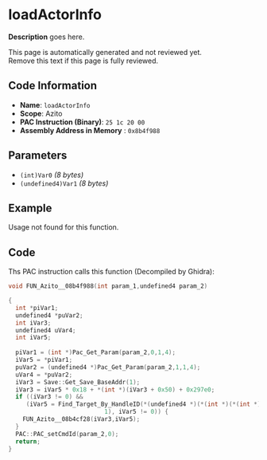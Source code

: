 # loadActorInfo

**Description** goes here.

This page is automatically generated and not reviewed yet.<br>Remove this text if this page is fully reviewed.

## Code Information

- **Name**: `loadActorInfo`
- **Scope**: Azito
- **PAC Instruction (Binary)**: `25 1c 20 00`
- **Assembly Address in Memory** : `0x8b4f988`

## Parameters

- `(int)Var0` *(8 bytes)*
- `(undefined4)Var1` *(8 bytes)*

## Example

Usage not found for this function.

## Code

Ths PAC instruction calls this function (Decompiled by Ghidra):

```c
void FUN_Azito__08b4f988(int param_1,undefined4 param_2)

{
  int *piVar1;
  undefined4 *puVar2;
  int iVar3;
  undefined4 uVar4;
  int iVar5;
  
  piVar1 = (int *)Pac_Get_Param(param_2,0,1,4);
  iVar5 = *piVar1;
  puVar2 = (undefined4 *)Pac_Get_Param(param_2,1,1,4);
  uVar4 = *puVar2;
  iVar3 = Save::Get_Save_BaseAddr(1);
  iVar3 = iVar5 * 0x18 + *(int *)(iVar3 + 0x50) + 0x297e0;
  if ((iVar3 != 0) &&
     (iVar5 = Find_Target_By_HandleID(*(undefined4 *)(*(int *)(*(int *)(param_1 + 0x10) + 0x174) + 0xe8),uVar4,
                           1), iVar5 != 0)) {
    FUN_Azito__08b4cf28(iVar3,iVar5);
  }
  PAC::PAC_setCmdId(param_2,0);
  return;
}
```

